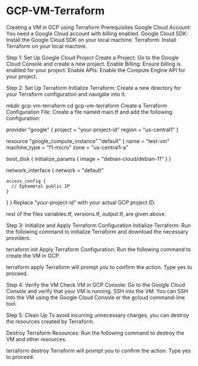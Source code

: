 # GCP-VM-Terraform
Creating a VM in GCP using Terraform
Prerequisites
Google Cloud Account: You need a Google Cloud account with billing enabled.
Google Cloud SDK: Install the Google Cloud SDK on your local machine.
Terraform: Install Terraform on your local machine.

Step 1: Set Up Google Cloud Project
Create a Project: Go to the Google Cloud Console and create a new project.
Enable Billing: Ensure billing is enabled for your project.
Enable APIs: Enable the Compute Engine API for your project.

Step 2: Set Up Terraform
Initialize Terraform: Create a new directory for your Terraform configuration and navigate into it.


mkdir gcp-vm-terraform
cd gcp-vm-terraform
Create a Terraform Configuration File: Create a file named main.tf and add the following configuration:


provider "google" {
  project     = "your-project-id"
  region      = "us-central1"
}

resource "google_compute_instance" "default" {
  name         = "test-vm"
  machine_type = "f1-micro"
  zone         = "us-central1-a"

  boot_disk {
    initialize_params {
      image = "debian-cloud/debian-11"
    }
  }

  network_interface {
    network = "default"

    access_config {
      // Ephemeral public IP
    }
  }
}
Replace "your-project-id" with your actual GCP project ID.

rest of the files variables.tf, versions.tf, output.tf, are given above.

Step 3: Initialize and Apply Terraform Configuration
Initialize Terraform: Run the following command to initialize Terraform and download the necessary providers.

terraform init
Apply Terraform Configuration: Run the following command to create the VM in GCP.


terraform apply
Terraform will prompt you to confirm the action. Type yes to proceed.

Step 4: Verify the VM
Check VM in GCP Console: Go to the Google Cloud Console and verify that your VM is running.
SSH into the VM: You can SSH into the VM using the Google Cloud Console or the gcloud command-line tool.

Step 5: Clean Up
To avoid incurring unnecessary charges, you can destroy the resources created by Terraform.

Destroy Terraform Resources: Run the following command to destroy the VM and other resources.


terraform destroy
Terraform will prompt you to confirm the action. Type yes to proceed.

